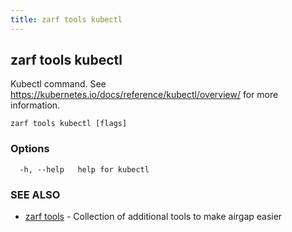```yaml
---
title: zarf tools kubectl
---
```


## zarf tools kubectl

Kubectl command. See https://kubernetes.io/docs/reference/kubectl/overview/ for more information.

```
zarf tools kubectl [flags]
```

### Options

```
  -h, --help   help for kubectl
```

### SEE ALSO

* [zarf tools](/cli/commands/zarf_tools/)	 - Collection of additional tools to make airgap easier
